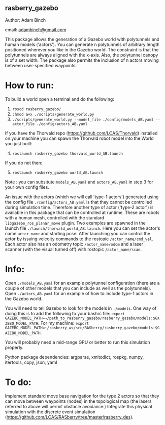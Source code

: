 **rasberry_gazebo**
------------

Author: Adam Binch

email: adambinch@gmail.com

This package allows the generation of a Gazebo world with polytunnels and human models ('actors').
You can generate n polytunnels of arbitrary length positioned wherever you like in the Gazebo world.
The constraint is that the polytunnels are always aligned with the x-axis. Also, the polytunnel canopy is of a set width.
The package also permits the inclusion of n actors moving between user-specified waypoints.


# How to run:
To build a world open a terminal and do the following:

1. `roscd rasberry_gazebo/`
2. `chmod a+x ./scripts/generate_world.py`
3. `./scripts/generate_world.py --model_file ./config/models_AB.yaml --actor_file ./config/actors_AB.yaml`

If you have the Thorvald repo (https://github.com/LCAS/Thorvald) installed on your machine you can spawn the Thorvald robot model into the World you just built:

4. `roslaunch rasberry_gazebo thorvald_world_AB.launch`

If you do not then:

5. `roslaunch rasberry_gazebo world_AB.launch`

Note : you can subsitute `models_AB.yaml` and `actors_AB.yaml` in step 3 for your own config files.

An issue with the actors (which we will call 'type-1 actors') generated using the config file `./config/actors_AB.yaml` is that they cannot be controlled during simulation time.
Therefore another type of actor ('type-2 actor') is available in this package that can be controlled at runtime. These are robots with a human mesh, controlled with the standard 
`libgazebo_ros_planar_move` plugin. Two examples are spawned in the launch file `./launch/thorvald_world_AB.launch`. Here you can set the actor's name `actor_name` and starting pose.
After launching you can control the actor by issuing velcoity commands to the rostopic `/actor_name/cmd_vel`. Each actor also has an odometry topic `/actor_name/odom` and a laser scanner (with the visual turned off) with rostopic `/actor_name/scan`. 


# Info:
Open `./models_AB.yaml` for an example polytunnel configuration (there are a couple of other models that you can include as well as the polytunnels). 
Open `./actors_AB.yaml` for an example of how to include type-1 actors in the Gazebo world.

You will need to tell Gazebo to look for the models in `./models`. One way of doing this is to add the 
following to your bashrc file: `export GAZEBO_MODEL_PATH=~/path_to_rasberry_gazebo/rasberry_gazebo/models:$GAZEBO_MODEL_PATH`. 
For my machine: `export GAZEBO_MODEL_PATH=~/rasberry_ws/src/RASberry/rasberry_gazebo/models:$GAZEBO_MODEL_PATH`.

You will probably need a mid-range GPU or better to run this simulation properly.

Python package dependencies: argparse, xmltodict, rospkg, numpy, itertools, copy, json, yaml


# To do:
Implement standard move base navigation for the type 2 actors so that they can move between waypoints (nodes) in the topological map (the lasers referred to above will permit obstacle avoidance.)
Integrate this physical simulation with the discrete event simulation (https://github.com/LCAS/RASberry/tree/master/rasberry_des).



